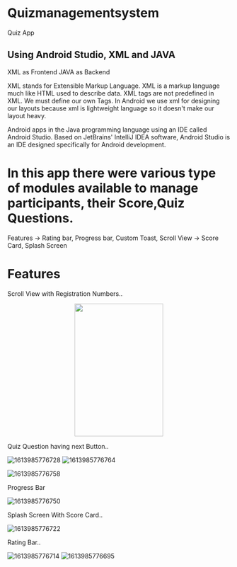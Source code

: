 # Quizmanagementsystem
  Quiz App

## Using Android Studio, XML and JAVA

XML as Frontend
JAVA as Backend

XML stands for Extensible Markup Language. XML is a markup language much like HTML used to describe data. XML tags are not predefined in XML. We must define our own Tags.
In Android we use xml for designing our layouts because xml is lightweight language so it doesn't make our layout heavy.

Android apps in the Java programming language using an IDE called Android Studio. Based on JetBrains' IntelliJ IDEA software, Android Studio is an IDE designed specifically for Android development.

# In this app there were various type of modules available to manage participants, their Score,Quiz Questions.
Features -> Rating bar, Progress bar, Custom Toast, Scroll View
         -> Score Card, Splash Screen 

# Features
 
 Scroll View with Registration Numbers..
 
 <p align ="center">
<img src="https://user-images.githubusercontent.com/62341045/122963270-bda88500-d3a3-11eb-8073-1faaab88f7bc.jpg" width="200" height="300"/>

Quiz Question having next Button..

![1613985776728](https://user-images.githubusercontent.com/62341045/122963408-dd3fad80-d3a3-11eb-9f36-247a7b9d965d.jpg)
![1613985776764](https://user-images.githubusercontent.com/62341045/122963528-fb0d1280-d3a3-11eb-952c-b57f772a6231.jpg)

![1613985776758](https://user-images.githubusercontent.com/62341045/122963554-019b8a00-d3a4-11eb-9d6f-f45900c9b514.jpg)

 Progress Bar

![1613985776750](https://user-images.githubusercontent.com/62341045/122963588-09f3c500-d3a4-11eb-970c-b03288834446.jpg)

Splash Screen With Score Card..

![1613985776722](https://user-images.githubusercontent.com/62341045/122963648-1b3cd180-d3a4-11eb-8421-f77d221bfba3.jpg)

Rating Bar..

![1613985776714](https://user-images.githubusercontent.com/62341045/122963687-22fc7600-d3a4-11eb-9939-98b6066f7a04.jpg)
![1613985776695](https://user-images.githubusercontent.com/62341045/122963769-36a7dc80-d3a4-11eb-8a57-888ece719043.jpg)

         

         
